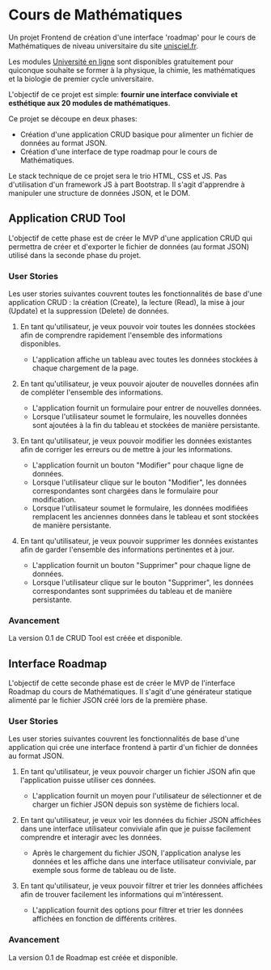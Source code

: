 # Cours de Mathématiques

Un projet Frontend de création d'une interface 'roadmap' pour le cours de Mathématiques de niveau universitaire du site [unisciel.fr](https://www.unisciel.fr/).

Les modules [Université en ligne](https://uel.unisciel.fr/uel/co/contenu.html) sont disponibles gratuitement pour quiconque souhaite se former à la physique, la chimie, les mathématiques et la biologie de premier cycle universitaire.

L'objectif de ce projet est simple: **fournir une interface conviviale et esthétique aux 20 modules de mathématiques**.

Ce projet se découpe en deux phases:

- Création d'une application CRUD basique pour alimenter un fichier de données au format JSON.
- Création d'une interface de type roadmap pour le cours de Mathématiques.

Le stack technique de ce projet sera le trio HTML, CSS et JS. Pas d'utilisation d'un framework JS à part Bootstrap. Il s'agit d'apprendre à manipuler une structure de données JSON, et le DOM.

## Application CRUD Tool

L'objectif de cette phase est de créer le MVP d'une application CRUD qui permettra de créer et d'exporter le fichier de données (au format JSON) utilisé dans la seconde phase du projet.

### User Stories

Les user stories suivantes couvrent toutes les fonctionnalités de base d'une application CRUD : la création (Create), la lecture (Read), la mise à jour (Update) et la suppression (Delete) de données.

1. En tant qu'utilisateur, je veux pouvoir voir toutes les données stockées afin de comprendre rapidement l'ensemble des informations disponibles.

    - L'application affiche un tableau avec toutes les données stockées à chaque chargement de la page.

2. En tant qu'utilisateur, je veux pouvoir ajouter de nouvelles données afin de compléter l'ensemble des informations.

    - L'application fournit un formulaire pour entrer de nouvelles données.
    - Lorsque l'utilisateur soumet le formulaire, les nouvelles données sont ajoutées à la fin du tableau et stockées de manière persistante.

3. En tant qu'utilisateur, je veux pouvoir modifier les données existantes afin de corriger les erreurs ou de mettre à jour les informations.

    - L'application fournit un bouton "Modifier" pour chaque ligne de données.
    - Lorsque l'utilisateur clique sur le bouton "Modifier", les données correspondantes sont chargées dans le formulaire pour modification.
    - Lorsque l'utilisateur soumet le formulaire, les données modifiées remplacent les anciennes données dans le tableau et sont stockées de manière persistante.

4. En tant qu'utilisateur, je veux pouvoir supprimer les données existantes afin de garder l'ensemble des informations pertinentes et à jour.

    - L'application fournit un bouton "Supprimer" pour chaque ligne de données.
    - Lorsque l'utilisateur clique sur le bouton "Supprimer", les données correspondantes sont supprimées du tableau et de manière persistante.

### Avancement

La version 0.1 de CRUD Tool est créée et disponible.

## Interface Roadmap

L'objectif de cette seconde phase est de créer le MVP de l'interface Roadmap du cours de Mathématiques. Il s'agit d'une générateur statique alimenté par le fichier JSON créé lors de la première phase.

### User Stories

Les user stories suivantes couvrent les fonctionnalités de base d'une application qui crée une interface frontend à partir d'un fichier de données au format JSON.

1. En tant qu'utilisateur, je veux pouvoir charger un fichier JSON afin que l'application puisse utiliser ces données.

    - L'application fournit un moyen pour l'utilisateur de sélectionner et de charger un fichier JSON depuis son système de fichiers local.

2. En tant qu'utilisateur, je veux voir les données du fichier JSON affichées dans une interface utilisateur conviviale afin que je puisse facilement comprendre et interagir avec les données.

    - Après le chargement du fichier JSON, l'application analyse les données et les affiche dans une interface utilisateur conviviale, par exemple sous forme de tableau ou de liste.

3. En tant qu'utilisateur, je veux pouvoir filtrer et trier les données affichées afin de trouver facilement les informations qui m'intéressent.

    - L'application fournit des options pour filtrer et trier les données affichées en fonction de différents critères.

### Avancement

La version 0.1 de Roadmap est créée et disponible.

